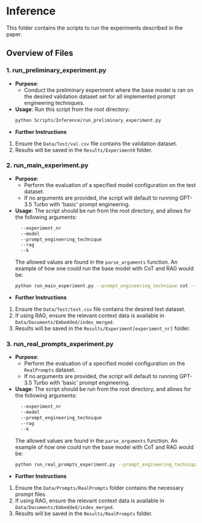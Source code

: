 # Inference

This folder contains the scripts to run the experiments described in the paper.

## Overview of Files

### 1. run_preliminary_experiment.py
- **Purpose**: 
  - Conduct the preliminary experiment where the base model is ran on the desired validation dataset set 
  for all implemented prompt engineering techniques.
- **Usage**:
  Run this script from the root directory:
  ```bash
  python Scripts/Inference/run_preliminary_experiment.py
  ```
- **Further Instructions**
1. Ensure the `Data/Test/val.csv` file contains the validation dataset.
3. Results will be saved in the `Results/Experiment0` folder.

### 2. run_main_experiment.py
- **Purpose**: 
  - Perform the evaluation of a specified model configuration on the test dataset.
  - If no arguments are provided, the script will default to running GPT-3.5 Turbo with 'basic' prompt engineering.
- **Usage**:
  The script should be run from the root directory, and allows for the following arguments:
  ```bash
    --experiment_nr
    --model
    --prompt_engineering_technique 
    --rag
    --k
  ```
  The allowed values are found in the `parse_arguments` function. 
  An example of how one could run the base model with CoT and RAG would be:
  ```bash
  python run_main_experiment.py --prompt_engineering_technique cot --rag 1 --k 5 
  ```
- **Further Instructions**
1. Ensure the `Data/Test/test.csv` file contains the desired test dataset.
2. If using RAG, ensure the relevant context data is available in `Data/Documents/Embedded/index_merged`.
3. Results will be saved in the `Results/Experiment[experiment_nr]` folder.


### 3. run_real_prompts_experiment.py
- **Purpose**: 
  - Perform the evaluation of a specified model configuration on the `RealPrompts` dataset.
  - If no arguments are provided, the script will default to running GPT-3.5 Turbo with 'basic' prompt engineering.
- **Usage**:
  The script should be run from the root directory, and allows for the following arguments:
  ```bash
    --experiment_nr
    --model
    --prompt_engineering_technique 
    --rag
    --k
  ```
  The allowed values are found in the `parse_arguments` function. 
  An example of how one could run the base model with CoT and RAG would be:
  ```bash
  python run_real_prompts_experiment.py --prompt_engineering_technique cot --rag 1 --k 5 
  ```
- **Further Instructions**
1. Ensure the `Data/Prompts/RealPrompts` folder contains the necessary prompt files.
2. If using RAG, ensure the relevant context data is available in `Data/Documents/Embedded/index_merged`.
3. Results will be saved in the `Results/RealPrompts` folder.

